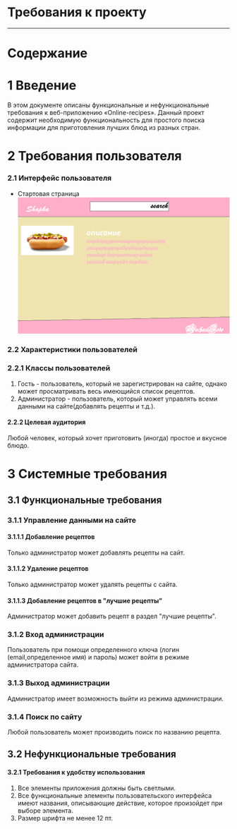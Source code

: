 # Требования к проекту
---
 Содержание
===

# 1 Введение

В этом документе описаны функциональные и нефункциональные требования к веб-приложению «Online-recipes». Данный проект содержит необходимую функциональность для простого поиска информации для приготовления лучших блюд из разных стран. 

# 2 Требования пользователя

### 2.1 Интерфейс пользователя

- Стартовая страница
  ![Main](mockups/start_page.png)
  
### 2.2 Характеристики пользователей

### 2.2.1 Классы пользователей
1. Гость - пользователь, который не зарегистрирован на сайте, однако может просматривать весь имеющийся список рецептов.
2. Администратор -  пользователь, который может управлять всеми данными на сайте(добавлять рецепты и т.д.).


#### 2.2.2 Целевая аудитория

 Любой человек, который хочет приготовить (иногда) простое и вкусное блюдо.  

# 3 Системные требования

## 3.1 Функциональные требования

 
### 3.1.1 Управление данными на сайте

#### 3.1.1.1 Добавление рецептов

 Только администратор может добавлять рецепты на сайт.
 

#### 3.1.1.2 Удаление рецептов

 Только администратор может удалять рецепты с сайта.
 
#### 3.1.1.3 Добавление рецептов в "лучшие рецепты"

 Администратор может добавить рецепт в раздел "лучшие рецепты". 
 
### 3.1.2 Вход администрации

 Пользователь при помощи определенного ключа (логин (email,определенное имя) и пароль) может войти в режиме администратора сайта.
 
### 3.1.3 Выход администрации 

 Администратор имеет возможность выйти из режима администрации.
 
### 3.1.4 Поиск по сайту

 Любой пользователь может производить поиск по названию рецепта.

## 3.2 Нефункциональные требования


#### 3.2.1 Требования к удобству использования
1. Все элементы приложения должны быть светлыми.
2. Все функциональные элементы пользовательского интерфейса имеют названия, описывающие действие, которое произойдет при выборе элемента.
3. Размер шрифта не менее 12 пт.


